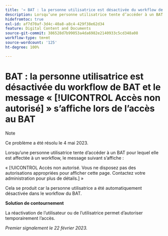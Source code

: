 ```yaml
---
title: '« BAT : la personne utilisatrice est désactivée du workflow de BAT et le message Accès non autorisé s’affiche lors de l’accès au BAT »'
description: Lorsqu’une personne utilisatrice tente d’accéder à un BAT pour lequel elle est affectée à un workflow, le message Accès non autorisé s’affiche.
hidefromtoc: true
exl-id: af7d70af-3d4c-40a8-a8c4-429f38e62d34
feature: Digital Content and Documents
source-git-commit: 386528d7b99053a4da6982e2140933c5cd348a08
workflow-type: tm+mt
source-wordcount: '125'
ht-degree: 100%

---
```


# BAT : la personne utilisatrice est désactivée du workflow de BAT et le message « [!UICONTROL Accès non autorisé] » s’affiche lors de l’accès au BAT

<!--This is on both the WF and WFP TOCs-->

>[!NOTE]
>
>Ce problème a été résolu le 4 mai 2023.

Lorsqu’une personne utilisatrice tente d’accéder à un BAT pour lequel elle est affectée à un workflow, le message suivant s’affiche :

« [!UICONTROL Accès non autorisé. Vous ne disposez pas des autorisations appropriées pour afficher cette page. Contactez votre administration pour plus de détails.] »

Cela se produit car la personne utilisatrice a été automatiquement désactivée dans le workflow du BAT.

**Solution de contournement**

La réactivation de l’utilisateur ou de l’utilisatrice permet d’autoriser temporairement l’accès.

_Premier signalement le 22 février 2023._
